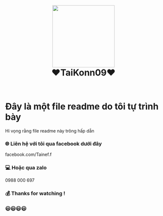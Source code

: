 <div align="center">
 <h1> <img src="https://tophinhanh4k.com/wp-content/uploads/2022/01/hinh-anh-chibi-nam.jpg" width="200px"><br/>❤️TaiKonn09❤️</h1>

</div>
<br/>

# Đây là một file readme do tôi tự trình bày 
Hi vọng rằng file readme này trông hấp dẫn

### 🌐 Liên hệ với tôi qua facebook dưới đây
facebook.com/Tainef.f

### 💻 Hoặc qua zalo
0988 000 697

### 💰 Thanks for watching !

### 😃😃😃😃
<div style="display: flex"> </h1>
 <h1> </h1>
</div>


